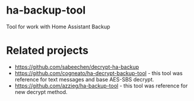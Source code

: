# ha-backup-tool
Tool for work with Home Assistant Backup

# Related projects

* https://github.com/sabeechen/decrypt-ha-backup 
* https://github.com/cogneato/ha-decrypt-backup-tool - this tool was reference for text messages and base AES-SBS decrypt.
* https://github.com/azzieg/ha-backup-tool - this tool was reference for new decrypt method.